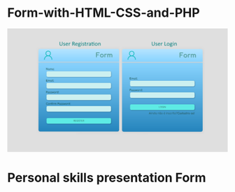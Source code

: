 # Form-with-HTML-CSS-and-PHP

![Alt text](/img/form.png?raw=true "Index")
 <br>
 # Personal skills presentation Form
